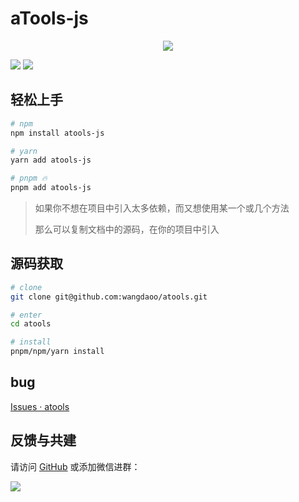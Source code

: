 # aTools-js

<div style="text-align: center;">
  <img src="http://cdn.wangdaoo.com/atools_banner.png?imageView2/2/w/550/interlace/1" />
</div>

![](https://img.shields.io/github/license/wangdaoo/atools)
![](https://img.shields.io/github/stars/wangdaoo/atools)

## 轻松上手

```bash
# npm
npm install atools-js

# yarn
yarn add atools-js

# pnpm 🔥
pnpm add atools-js
```

> 如果你不想在项目中引入太多依赖，而又想使用某一个或几个方法
>
> 那么可以复制文档中的源码，在你的项目中引入

## 源码获取

```bash
# clone
git clone git@github.com:wangdaoo/atools.git

# enter
cd atools

# install
pnpm/npm/yarn install
```

## bug

[Issues · atools](https://github.com/wangdaoo/atools/issues)

## 反馈与共建

请访问 [GitHub](https://github.com/wangdaoo/atools) 或添加微信进群：

<div>
  <img data-type="atools" src="http://cdn.wangdaoo.com/wechat.png?imageView2/1/w/400/h/400/interlace/1" />
</div>
